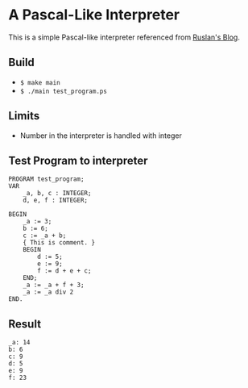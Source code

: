 # A Pascal-Like Interpreter
This is a simple Pascal-like interpreter referenced from [Ruslan's Blog](https://ruslanspivak.com).

## Build
* ```$ make main```
* ```$ ./main test_program.ps```

## Limits
* Number in the interpreter is handled with integer

## Test Program to interpreter
```
PROGRAM test_program;
VAR
    _a, b, c : INTEGER;
    d, e, f : INTEGER;

BEGIN
    _a := 3;
    b := 6;
    c := _a + b;
    { This is comment. }
    BEGIN
        d := 5;
        e := 9;
        f := d + e + c;
    END;
    _a := _a + f + 3;
    _a := _a div 2
END.
```

## Result
```
_a: 14
b: 6
c: 9
d: 5
e: 9
f: 23
```
